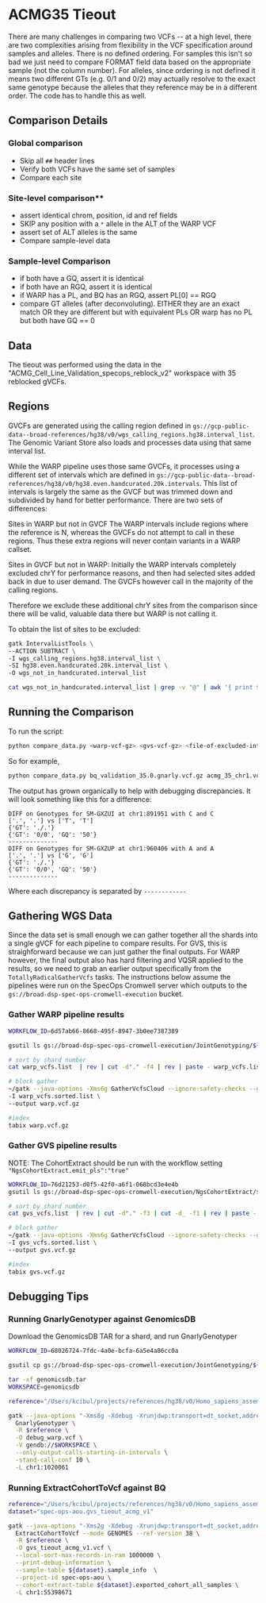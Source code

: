 # ACMG35 Tieout

There are many challenges in comparing two VCFs -- at a high level, there are two complexities arising from flexibility in the VCF specification around samples and alleles.  There is no defined ordering.  For samples this isn't so bad we just need to compare FORMAT field data based on the appropriate sample (not the column number).  For alleles, since ordering is not defined it means two different GTs (e.g. 0/1 and 0/2) may actually resolve to the exact same genotype because the alleles that they reference may be in a different order.  The code has to handle this as well.

## Comparison Details

### Global comparison

- Skip all `##` header lines
- Verify both VCFs have the same set of samples
- Compare each site

### Site-level comparison**

- assert identical chrom, position, id and ref fields
- SKIP any position with a `*` allele in the ALT of the WARP VCF
- assert set of ALT alleles is the same
- Compare sample-level data

### Sample-level Comparison

- if both have a GQ, assert it is identical
- if both have an RGQ, assert it is identical
- if WARP has a PL, and BQ has an RGQ, assert PL[0] == RGQ
- compare GT alleles (after deconvoluting).  EITHER they are an exact match OR they are different but with equivalent PLs OR warp has no PL but both have GQ == 0

## Data

The tieout was performed using the data in the "ACMG_Cell_Line_Validation_specops_reblock_v2" workspace with 35 reblocked gVCFs.

## Regions

GVCFs are generated using the calling region defined in `gs://gcp-public-data--broad-references/hg38/v0/wgs_calling_regions.hg38.interval_list`.  The Genomic Variant Store also loads and processes data using that same interval list.

While the WARP pipeline uses those same GVCFs, it processes using a different set of intervals which are defined in `gs://gcp-public-data--broad-references/hg38/v0/hg38.even.handcurated.20k.intervals`.  This list of intervals is largely the same as the GVCF but was trimmed down and subdivided by hand for better performance.  There are two sets of differences:

Sites in WARP but not in GVCF
The WARP intervals include regions where the reference is N, whereas the GVCFs do not attempt to call in these regions.  Thus these extra regions will never contain variants in a WARP callset.

Sites in GVCF but not in WARP:
Initially the WARP intervals completely excluded chrY for performance reasons, and then had selected sites added back in due to user demand.  The GVCFs however call in the majority of the calling regions.  

Therefore we exclude these additional chrY sites from the comparison since there will be valid, valuable data there but WARP is not calling it.

To obtain the list of sites to be excluded:

```bash
gatk IntervalListTools \
--ACTION SUBTRACT \
-I wgs_calling_regions.hg38.interval_list \
-SI hg38.even.handcurated.20k.interval_list \
-O wgs_not_in_handcurated.interval_list

cat wgs_not_in_handcurated.interval_list | grep -v "@" | awk '{ print $1":"$2"-"$3 }' > chrY.excludes.intervals
```

## Running the Comparison

To run the script:

```bash
python compare_data.py <warp-vcf-gz> <gvs-vcf-gz> <file-of-excluded-intervals>
```

So for example,

```bash
python compare_data.py bq_validation_35.0.gnarly.vcf.gz acmg_35_chr1.vcf.gz chrY.excludes.intervals
```

The output has grown organically to help with debugging discrepancies.  It will look something like this for a difference:

```text
DIFF on Genotypes for SM-GXZUI at chr1:891951 with C and C
['.', '.'] vs ['T', 'T']
{'GT': './.'}
{'GT': '0/0', 'GQ': '50'}
--------------
DIFF on Genotypes for SM-GXZUP at chr1:960406 with A and A
['.', '.'] vs ['G', 'G']
{'GT': './.'}
{'GT': '0/0', 'GQ': '50'}
--------------
```

Where each discrepancy is separated by `------------`

## Gathering WGS Data

Since the data set is small enough we can gather together all the shards into a single gVCF for each pipeline to compare results.  For GVS, this is straighforward because we can just gather the final outputs.  For WARP however, the final output also has hard filtering and VQSR applied to the results, so we need to grab an earlier output specifically from the `TotallyRadicalGatherVcfs` tasks.  The instructions below assume the pipelines were run on the SpecOps Cromwell server which outputs to the `gs://broad-dsp-spec-ops-cromwell-execution` bucket.

### Gather WARP pipeline results

```bash
WORKFLOW_ID=6d57ab66-8668-495f-8947-3b0ee7387389

gsutil ls gs://broad-dsp-spec-ops-cromwell-execution/JointGenotyping/${WORKFLOW_ID}/call-TotallyRadicalGatherVcfs/shard-*/*.gnarly.vcf.gz > warp_vcfs.list

# sort by shard number
cat warp_vcfs.list  | rev | cut -d"." -f4 | rev | paste - warp_vcfs.list | sort -n | cut -f2 > warp_vcfs.sorted.list

# block gather
~/gatk --java-options -Xms6g GatherVcfsCloud --ignore-safety-checks --gather-type BLOCK \
-I warp_vcfs.sorted.list \
--output warp.vcf.gz

#index
tabix warp.vcf.gz
```

### Gather GVS pipeline results

NOTE: The CohortExtract should be run with the workflow setting `"NgsCohortExtract.emit_pls":"true"`

```bash
WORKFLOW_ID=76d21253-d0f5-42f0-a6f1-068bcd3e4e4b
gsutil ls gs://broad-dsp-spec-ops-cromwell-execution/NgsCohortExtract/${WORKFLOW_ID}/call-ExtractTask/shard-*/acmg_35_*.vcf.gz > gvs_vcfs.list

# sort by shard number
cat gvs_vcfs.list  | rev | cut -d"." -f3 | cut -d_ -f1 | rev | paste - gvs_vcfs.list | sort -n | cut -f2 > gvs_vcfs.sorted.list

# block gather
~/gatk --java-options -Xms6g GatherVcfsCloud --ignore-safety-checks --gather-type BLOCK \
-I gvs_vcfs.sorted.list \
--output gvs.vcf.gz

#index
tabix gvs.vcf.gz
```

## Debugging Tips

### Running GnarlyGenotyper against GenomicsDB

Download the GenomicsDB TAR for a shard, and run GnarlyGenotyper

```bash
WORKFLOW_ID=68026724-7fdc-4a0e-bcfa-6a5e4a86cc0a

gsutil cp gs://broad-dsp-spec-ops-cromwell-execution/JointGenotyping/${WORKFLOW_ID}/call-ImportGVCFs/shard-0/genomicsdb.tar .

tar -xf genomicsdb.tar
WORKSPACE=genomicsdb

reference="/Users/kcibul/projects/references/hg38/v0/Homo_sapiens_assembly38.fasta"

gatk --java-options "-Xms8g -Xdebug -Xrunjdwp:transport=dt_socket,address=5005,server=y,suspend=n" \
  GnarlyGenotyper \
  -R $reference \
  -O debug_warp.vcf \
  -V gendb://$WORKSPACE \
  --only-output-calls-starting-in-intervals \
  -stand-call-conf 10 \
  -L chr1:1020061
```

### Running ExtractCohortToVcf against BQ

```bash
reference="/Users/kcibul/projects/references/hg38/v0/Homo_sapiens_assembly38.fasta"
dataset="spec-ops-aou.gvs_tieout_acmg_v1"

gatk --java-options "-Xms2g -Xdebug -Xrunjdwp:transport=dt_socket,address=5005,server=y,suspend=n" \
  ExtractCohortToVcf --mode GENOMES --ref-version 38 \
  -R $reference \
  -O gvs_tieout_acmg_v1.vcf \
  --local-sort-max-records-in-ram 1000000 \
  --print-debug-information \
  --sample-table ${dataset}.sample_info  \
  --project-id spec-ops-aou \
  --cohort-extract-table ${dataset}.exported_cohort_all_samples \
  -L chr1:55398671
```

